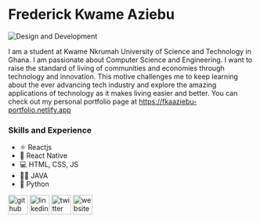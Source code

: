 # Frederick Kwame Aziebu
![Design and Development](https://pbs.twimg.com/profile_banners/1450421859405676545/1673810645/600x200)

I am a student at Kwame Nkrumah University of Science and Technology in Ghana. I am passionate about Computer Science and Engineering. I want to raise the standard of living of communities and economies through technology and innovation. This motive challenges me to keep learning about the ever advancing tech industry and explore the amazing applications of technology as it makes living easier and better. You can check out my personal portfolio page at https://fkaaziebu-portfolio.netlify.app

### Skills and Experience
* ⚛️ Reactjs
* 📱 React Native
* 💻 HTML, CSS, JS
* 👨‍🏫 JAVA
* 🐍 Python


[<img src='https://cdn.jsdelivr.net/npm/simple-icons@3.0.1/icons/github.svg' alt='github' height='40'>](https://github.com/fkaaziebu)  [<img src='https://cdn.jsdelivr.net/npm/simple-icons@3.0.1/icons/linkedin.svg' alt='linkedin' height='40'>](https://www.linkedin.com/in/https://www.linkedin.com/in/fkaaziebu//)  [<img src='https://cdn.jsdelivr.net/npm/simple-icons@3.0.1/icons/twitter.svg' alt='twitter' height='40'>](https://twitter.com/https://twitter.com/FrederickAziebu)  [<img src='https://cdn.jsdelivr.net/npm/simple-icons@3.0.1/icons/icloud.svg' alt='website' height='40'>](https://fkaaziebu-portfolio.netlify.app/)
